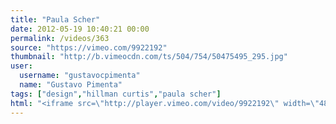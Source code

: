 ```yaml
---
title: "Paula Scher"
date: 2012-05-19 10:40:21 00:00
permalink: /videos/363
source: "https://vimeo.com/9922192"
thumbnail: "http://b.vimeocdn.com/ts/504/754/50475495_295.jpg"
user:
  username: "gustavocpimenta"
  name: "Gustavo Pimenta"
tags: ["design","hillman curtis","paula scher"]
html: "<iframe src=\"http://player.vimeo.com/video/9922192\" width=\"480\" height=\"360\" frameborder=\"0\" webkitallowfullscreen mozallowfullscreen allowfullscreen></iframe>"
---
```


